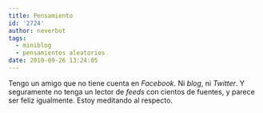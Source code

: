 ```yaml
---
title: Pensamiento
id: '2724'
author: neverbot
tags:
  - miniblog
  - pensamientos aleatorios
date: 2010-09-26 13:24:05
---
```


Tengo un amigo que no tiene cuenta en _Facebook_. Ni _blog_, ni _Twitter_. Y seguramente no tenga un lector de _feeds_ con cientos de fuentes, y parece ser feliz igualmente. Estoy meditando al respecto.
